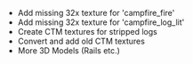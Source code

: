 - Add missing 32x texture for 'campfire_fire'
- Add missing 32x texture for 'campfire_log_lit'
- Create CTM textures for stripped logs
- Convert and add old CTM textures
- More 3D Models (Rails etc.)